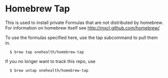 # Homebrew Tap

This is used to install private Formulas that are not distributed by homebrew.
For information on homebrew itself see http://mxcl.github.com/homebrew/

To use the formulas specified here, use the tap subcommand to pull them in.

```
  $ brew tap onehealth/homebrew-tap
```

If you no longer want to track this repo, use

```
  $ brew untap onehealth/homebrew-tap
```
